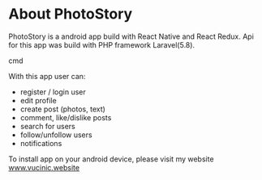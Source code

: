 <h1> About PhotoStory</h1>
<p>PhotoStory is a android app build with React Native and React Redux. Api for this app was build with PHP framework Laravel(5.8).</p>cmd
<p>With this app user can:</p>
<ul>
	<li>register / login user</li>
	<li>edit profile</li>
	<li>create post (photos, text)</li>
  	<li>comment, like/dislike posts</li>
  	<li>search for users</li>
	<li>follow/unfollow users</li>
	<li>notifications</li>
</ul>
<p>To install app on your android device, please visit my website <a href="https://www.vucinic.website/">www.vucinic.website</a></p>
